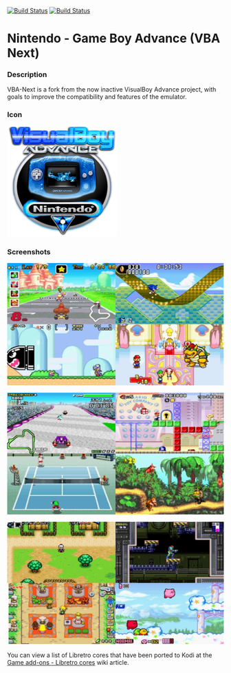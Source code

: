[![Build Status](https://travis-ci.org/kodi-game/game.libretro.vba-next.svg?branch=master)](https://travis-ci.org/kodi-game/game.libretro.vba-next)
[![Build Status](https://ci.appveyor.com/api/projects/status/github/kodi-game/game.libretro.vba-next?svg=true)](https://ci.appveyor.com/project/kodi-game/game-libretro-vba-next)

# Nintendo - Game Boy Advance (VBA Next)

### Description
VBA-Next is a fork from the now inactive VisualBoy Advance project, with goals to improve the compatibility and features of the emulator.

### Icon

![Icon](game.libretro.vba-next/resources/icon.png)

### Screenshots

![Screenshot](game.libretro.vba-next/resources/screenshot-01.jpg)

![Screenshot](game.libretro.vba-next/resources/screenshot-02.jpg)

![Screenshot](game.libretro.vba-next/resources/screenshot-03.jpg)

You can view a list of Libretro cores that have been ported to Kodi at the [Game add-ons - Libretro cores](https://kodi.wiki/view/Game_add-ons#Libretro_cores) wiki article.
